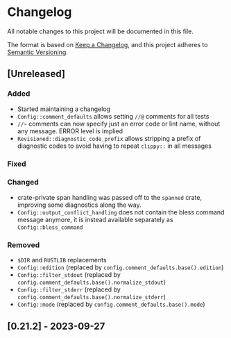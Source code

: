 # Changelog

All notable changes to this project will be documented in this file.

The format is based on [Keep a Changelog](https://keepachangelog.com/en/1.0.0/),
and this project adheres to [Semantic Versioning](https://semver.org/spec/v2.0.0.html).

## [Unreleased]

### Added

* Started maintaining a changelog
* `Config::comment_defaults` allows setting `//@` comments for all tests
* `//~` comments can now specify just an error code or lint name, without any message. ERROR level is implied
* `Revisioned::diagnostic_code_prefix` allows stripping a prefix of diagnostic codes to avoid having to repeat `clippy::` in all messages

### Fixed

### Changed

* crate-private span handling was passed off to the `spanned` crate, improving some diagnostics along the way.
* `Config::output_conflict_handling` does not contain the bless command message anymore, it is instead available separately as `Config::bless_command`

### Removed

* `$DIR` and `RUSTLIB` replacements
* `Config::edition` (replaced by `config.comment_defaults.base().edition`)
* `Config::filter_stdout` (replaced by `config.comment_defaults.base().normalize_stdout`)
* `Config::filter_stderr` (replaced by `config.comment_defaults.base().normalize_stderr`)
* `Config::mode` (replaced by `config.comment_defaults.base().mode`)

## [0.21.2] - 2023-09-27
